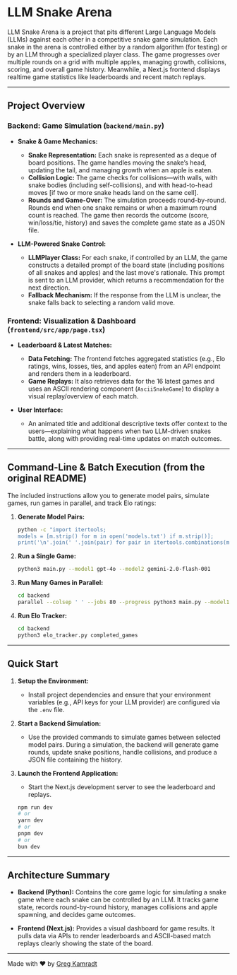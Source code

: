 # LLM Snake Arena

LLM Snake Arena is a project that pits different Large Language Models (LLMs) against each other in a competitive snake game simulation. Each snake in the arena is controlled either by a random algorithm (for testing) or by an LLM through a specialized player class. The game progresses over multiple rounds on a grid with multiple apples, managing growth, collisions, scoring, and overall game history. Meanwhile, a Next.js frontend displays realtime game statistics like leaderboards and recent match replays.

---

## Project Overview

### Backend: Game Simulation (`backend/main.py`)

- **Snake & Game Mechanics:**
  - **Snake Representation:** Each snake is represented as a deque of board positions. The game handles moving the snake’s head, updating the tail, and managing growth when an apple is eaten.
  - **Collision Logic:** The game checks for collisions—with walls, with snake bodies (including self-collisions), and with head-to-head moves [if two or more snake heads land on the same cell].
  - **Rounds and Game-Over:** The simulation proceeds round-by-round. Rounds end when one snake remains or when a maximum round count is reached. The game then records the outcome (score, win/loss/tie, history) and saves the complete game state as a JSON file.

- **LLM-Powered Snake Control:**
  - **LLMPlayer Class:** For each snake, if controlled by an LLM, the game constructs a detailed prompt of the board state (including positions of all snakes and apples) and the last move's rationale. This prompt is sent to an LLM provider, which returns a recommendation for the next direction.
  - **Fallback Mechanism:** If the response from the LLM is unclear, the snake falls back to selecting a random valid move.

### Frontend: Visualization & Dashboard (`frontend/src/app/page.tsx`)

- **Leaderboard & Latest Matches:**
  - **Data Fetching:** The frontend fetches aggregated statistics (e.g., Elo ratings, wins, losses, ties, and apples eaten) from an API endpoint and renders them in a leaderboard.
  - **Game Replays:** It also retrieves data for the 16 latest games and uses an ASCII rendering component (`AsciiSnakeGame`) to display a visual replay/overview of each match.
  
- **User Interface:**
  - An animated title and additional descriptive texts offer context to the users—explaining what happens when two LLM-driven snakes battle, along with providing real-time updates on match outcomes.

---

## Command-Line & Batch Execution (from the original README)

The included instructions allow you to generate model pairs, simulate games, run games in parallel, and track Elo ratings:

1. **Generate Model Pairs:**

   ```bash
   python -c "import itertools; 
   models = [m.strip() for m in open('models.txt') if m.strip()]; 
   print('\n'.join(' '.join(pair) for pair in itertools.combinations(models, 2)))" > model_pairs.txt
   ```

2. **Run a Single Game:**

   ```bash
   python3 main.py --model1 gpt-4o --model2 gemini-2.0-flash-001
   ```

3. **Run Many Games in Parallel:**

   ```bash
   cd backend
   parallel --colsep ' ' --jobs 80 --progress python3 main.py --model1 {1} --model2 {2} :::: model_pairs.txt
   ```

4. **Run Elo Tracker:**

   ```bash
   cd backend
   python3 elo_tracker.py completed_games
   ```

---

## Quick Start

1. **Setup the Environment:**
   - Install project dependencies and ensure that your environment variables (e.g., API keys for your LLM provider) are configured via the `.env` file.

2. **Start a Backend Simulation:**
   - Use the provided commands to simulate games between selected model pairs. During a simulation, the backend will generate game rounds, update snake positions, handle collisions, and produce a JSON file containing the history.

3. **Launch the Frontend Application:**
   - Start the Next.js development server to see the leaderboard and replays.
   ```bash
   npm run dev
   # or
   yarn dev
   # or
   pnpm dev
   # or
   bun dev
   ```

---

## Architecture Summary

- **Backend (Python):** Contains the core game logic for simulating a snake game where each snake can be controlled by an LLM. It tracks game state, records round-by-round history, manages collisions and apple spawning, and decides game outcomes.
  
- **Frontend (Next.js):** Provides a visual dashboard for game results. It pulls data via APIs to render leaderboards and ASCII-based match replays clearly showing the state of the board.

---

Made with ❤️ by [Greg Kamradt](https://www.x.com/gregkamradt)